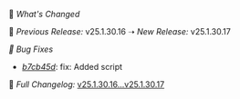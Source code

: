 
🚀 *What's Changed* 

 🔄 *Previous Release:* v25.1.30.16 ➝ *New Release:* v25.1.30.17

 *🐛 Bug Fixes* 
- *[b7cb45d](https://github.com/manisankar-divi/k8s-repo/commit/b7cb45d5f59f5e7693ed6a84bb276b2df45e23e9)*: fix: Added script 

📜 *Full Changelog:* [v25.1.30.16...v25.1.30.17](https://github.com/manisankar-divi/k8s-repo/compare/v25.1.30.16...v25.1.30.17)

